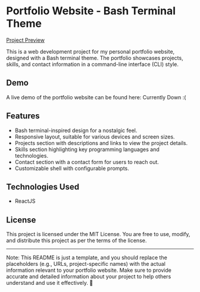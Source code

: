 # Portfolio Website - Bash Terminal Theme

[Project Preview](preview.png)

This is a web development project for my personal portfolio website, designed with a Bash terminal theme. The portfolio showcases projects, skills, and contact information in a command-line interface (CLI) style.

## Demo

A live demo of the portfolio website can be found here: Currently Down :(

## Features

- Bash terminal-inspired design for a nostalgic feel.
- Responsive layout, suitable for various devices and screen sizes.
- Projects section with descriptions and links to view the project details.
- Skills section highlighting key programming languages and technologies.
- Contact section with a contact form for users to reach out.
- Customizable shell with configurable prompts.

## Technologies Used

- ReactJS

## License

This project is licensed under the MIT License. You are free to use, modify, and distribute this project as per the terms of the license.

---

Note: This README is just a template, and you should replace the placeholders (e.g., URLs, project-specific names) with the actual information relevant to your portfolio website. Make sure to provide accurate and detailed information about your project to help others understand and use it effectively. 🚀
